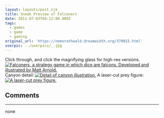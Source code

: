 ```yaml
---
layout: layouts/post.njk
title: Sneak Preview of Falconers
date: 2011-07-03T04:12:00.000Z
tags:
  - games
  - game
  - gaming
original_url: 'https://nemorathwald.dreamwidth.org/370015.html'
userpic: ../userpics/_.jpg
---
```

Click through, and click the magnifying glass for high-res versions. [![Falconers, a strategy game in which dice are falcons. Developed and illustrated by Matt Arnold.](https://lh5.googleusercontent.com/-tvsT9RLPTlo/Tg_lMgdfirI/AAAAAAAAImU/W6RCl-dT2uM/s400/falconers_sneak_preview.png)](https://picasaweb.google.com/lh/photo/Nyee1pKPCeX3tdn671OrmA?feat=directlink) Canyon detail: [![Detail of canyon illustration.](https://lh5.googleusercontent.com/-6B7QkyRzs9M/Tg_rkDkhlwI/AAAAAAAAImk/OU_NPzH6qGw/s288/falconers_detail.png)](https://picasaweb.google.com/lh/photo/-kutOol1URVxvaNp64wT4g?feat=directlink) A laser-cut prey figure: [![A laser-cut prey figure.](https://lh4.googleusercontent.com/-M1yrxH5rpjY/Tg_pL31Zv2I/AAAAAAAAImc/437edakVr_g/s144/CIMG0509.jpg)](https://picasaweb.google.com/lh/photo/WtsN3NKZPtBenuchW9pIIw?feat=directlink)

## Comments

---

none
